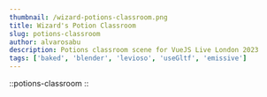 ```yaml
---
thumbnail: /wizard-potions-classroom.png
title: Wizard's Potion Classroom
slug: potions-classroom
author: alvarosabu
description: Potions classroom scene for VueJS Live London 2023
tags: ['baked', 'blender', 'levioso', 'useGltf', 'emissive']
---
```


::potions-classroom
::
